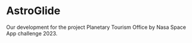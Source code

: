 # AstroGlide 
Our development for the project Planetary Tourism Office by Nasa Space App challenge 2023.

